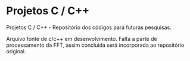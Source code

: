 # Projetos C / C++
Projetos C / C++ - Repositório dos códigos para futuras pesquisas.


Arquivo fonte de c/c++ em desenvolvimento. Falta a parte de processamento da FFT, assim concluída será incorporada ao repositório original.
